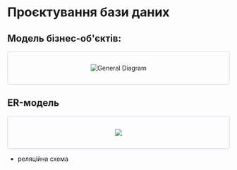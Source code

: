 # Проєктування бази даних

## Модель бізнес-об'єктів:

<center style="
   border-radius:4px;
   border: 1px solid #cfd7e6;
   box-shadow: 0 1px 3px 0 rgba(89,105,129,.05), 0 1px 1px 0 rgba(0,0,0,.025);
   padding: 1em;"
>

![General Diagram](https://www.plantuml.com/plantuml/png/PPBHZjKW48Rlvob8BpTBS_e6QzHuQtHzWB5Wn59eXgd6jzyp9NCAsniA__p_Ls1uAOp4-nh19mxyt_medg0i8Mr8k1h2j1I_cUbsQzIKdLTLWn-8mo-S-I5yoz43jDmnXNb9kFfEz2k6s2dRxyovLx2KVvaSGCSnrjcdkkKJPUn-YaepDdQY0Xk2_l1ZZX5_PaBE1Et23BVdfy5OicQOdgUXZ_N7_KAO68vHOxl63gSQltfQGoaX9pYdXx56QhZYDFFgSJsE8Jv1AraA9vdo7pypr2yhCohps8OCMY6jT3S00fN2D5WrAFhThyQsjvzycIbiB2U3rd2que9unRB0vJ6DXP7tqfeEHYSuZow69BV_BbUxgo8yubMN9NG4rTkjVFvxdtIBqI7xNY5VziZVMGeNnTWxj68qBo8zLAYwFXIdxMpxe9R-BTMzDbVTzb9cKZ-lvNp1mpJU9stmOXA2J2f2nhDIuTh35v_SliOt)

</center>

## ER-модель

<center style="
   border-radius:4px;
   border: 1px solid #cfd7e6;
   box-shadow: 0 1px 3px 0 rgba(89,105,129,.05), 0 1px 1px 0 rgba(0,0,0,.025);
   padding: 1em;"
>
   
   [![](https://img.plantuml.biz/plantuml/svg/ZLHDRzim3BtxLn0-RatHNerYQDOOHGxPXiu1TcLjfTKYIu6aT1Ys_lTHj1pBZeir219IVEIZ-A5Rvz7wOwko0zPxV1AGL-Zs6zGajqBx7Fva6G19ql_kZ3cWWo2G2UWZcmA-R3UVomTMDRQYWAhyKR5QMu5U6hr2JyUhPLLMwqt9faPWewGMPwRNBELSMYztM7lcxPLPQhgCFxg4lA78NhPdqOVWA-5gAmyXGuwVwBCKpM1_1mzzUwBoXQj952pD1vyB0s25Eoh_tNEPc3E9UsUKmaTZqHlBuTE3ymubdj-i-IbYMQFytuucxbidEi8W37xRxNhLUSbwFva5qQ9KYNv0vtuPswH7pyQR0jQRvNsPibK2ssxmI7XFcaaZ8R---933Ol49ygiWzKCq1Lr744iyuHd_Tbw3ALQhW6Tq4K6dDul5D3xb5SqN8m2F01b7lKeI640578JT6TiwWeTAdyLAOmI-K9y4mrSFZYVRrPWcNePMRdW3bdKjdBipsbkZSYxtQMg4RQLp_RuCQcpAnqbNg0pfheoMxzvYt0cMEjEHKdmmIl1v4Du8F9cjkSLaid6D9vta-0JgTs5IsvDvkEKKmfb30K_XFpIfEvWbwWQ6CApT_BsyfBHVX3BKOp9AJG-OhiNNtGZYgMkAdigt4TYqKaldkpkEOA_PhT0DFV3_0000)](https://editor.plantuml.com/uml/ZLHDRzim3BtxLn0-RatHNerYQDOOHGxPXiu1TcLjfTKYIu6aT1Ys_lTHj1pBZeir219IVEIZ-A5Rvz7wOwko0zPxV1AGL-Zs6zGajqBx7Fva6G19ql_kZ3cWWo2G2UWZcmA-R3UVomTMDRQYWAhyKR5QMu5U6hr2JyUhPLLMwqt9faPWewGMPwRNBELSMYztM7lcxPLPQhgCFxg4lA78NhPdqOVWA-5gAmyXGuwVwBCKpM1_1mzzUwBoXQj952pD1vyB0s25Eoh_tNEPc3E9UsUKmaTZqHlBuTE3ymubdj-i-IbYMQFytuucxbidEi8W37xRxNhLUSbwFva5qQ9KYNv0vtuPswH7pyQR0jQRvNsPibK2ssxmI7XFcaaZ8R---933Ol49ygiWzKCq1Lr744iyuHd_Tbw3ALQhW6Tq4K6dDul5D3xb5SqN8m2F01b7lKeI640578JT6TiwWeTAdyLAOmI-K9y4mrSFZYVRrPWcNePMRdW3bdKjdBipsbkZSYxtQMg4RQLp_RuCQcpAnqbNg0pfheoMxzvYt0cMEjEHKdmmIl1v4Du8F9cjkSLaid6D9vta-0JgTs5IsvDvkEKKmfb30K_XFpIfEvWbwWQ6CApT_BsyfBHVX3BKOp9AJG-OhiNNtGZYgMkAdigt4TYqKaldkpkEOA_PhT0DFV3_0000)
</center>


- реляційна схема


